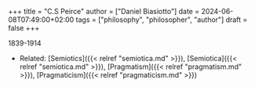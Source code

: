 +++
title = "C.S Peirce"
author = ["Daniel Biasiotto"]
date = 2024-06-08T07:49:00+02:00
tags = ["philosophy", "philosopher", "author"]
draft = false
+++

1839-1914

-   Related: [Semiotics]({{< relref "semiotica.md" >}}), [Semiotica]({{< relref "semiotica.md" >}}), [Pragmatism]({{< relref "pragmatism.md" >}}), [Pragmaticism]({{< relref "pragmaticism.md" >}})
